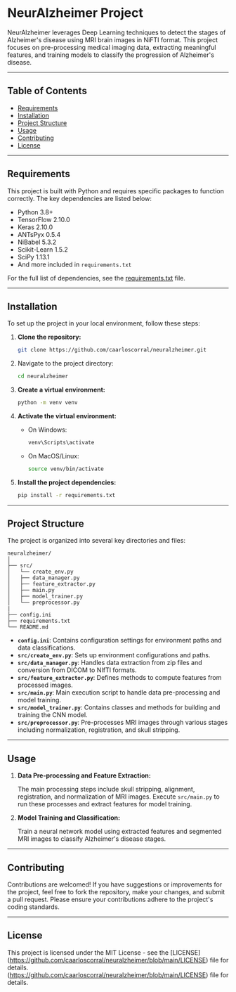 
# NeurAlzheimer Project

NeurAlzheimer leverages Deep Learning techniques to detect the stages of Alzheimer's disease using MRI brain images in NiFTI format.
This project focuses on pre-processing medical imaging data, extracting meaningful features, and training models to classify the progression of Alzheimer's disease.

---

## Table of Contents

- [Requirements](#requirements)
- [Installation](#installation)
- [Project Structure](#project-structure)
- [Usage](#usage)
- [Contributing](#contributing)
- [License](#license)

---

## Requirements

This project is built with Python and requires specific packages to function correctly. The key dependencies are listed below:

- Python 3.8+
- TensorFlow 2.10.0
- Keras 2.10.0
- ANTsPyx 0.5.4
- NiBabel 5.3.2
- Scikit-Learn 1.5.2
- SciPy 1.13.1
- And more included in `requirements.txt`

For the full list of dependencies, see the [requirements.txt](requirements.txt) file.

---

## Installation

To set up the project in your local environment, follow these steps:

1. **Clone the repository:**

   ```bash
   git clone https://github.com/caarloscorral/neuralzheimer.git
   ```

2. Navigate to the project directory:
   ```bash
   cd neuralzheimer
   ```

3. **Create a virtual environment:**

   ```bash
   python -m venv venv
   ```

4. **Activate the virtual environment:**

   - On Windows:

     ```bash
     venv\Scripts\activate
     ```

   - On MacOS/Linux:

     ```bash
     source venv/bin/activate
     ```

4. **Install the project dependencies:**

   ```bash
   pip install -r requirements.txt
   ```

---

## Project Structure

The project is organized into several key directories and files:

```
neuralzheimer/
│
├── src/
│   └── create_env.py
│   ├── data_manager.py
│   ├── feature_extractor.py
│   ├── main.py
│   ├── model_trainer.py
│   └── preprocessor.py
|
├── config.ini
├── requirements.txt
└── README.md
```

- **`config.ini`**: Contains configuration settings for environment paths and data classifications.
- **`src/create_env.py`**: Sets up environment configurations and paths.
- **`src/data_manager.py`**: Handles data extraction from zip files and conversion from DICOM to NIfTI formats.
- **`src/feature_extractor.py`**: Defines methods to compute features from processed images.
- **`src/main.py`**: Main execution script to handle data pre-processing and model training.
- **`src/model_trainer.py`**: Contains classes and methods for building and training the CNN model.
- **`src/preprocessor.py`**: Pre-processes MRI images through various stages including normalization, registration, and skull stripping.

---

## Usage

1. **Data Pre-processing and Feature Extraction:**

   The main processing steps include skull stripping, alignment, registration, and normalization of MRI images. Execute `src/main.py` to run these processes and extract features for model training.

2. **Model Training and Classification:**

   Train a neural network model using extracted features and segmented MRI images to classify Alzheimer's disease stages.

---

## Contributing

Contributions are welcomed! If you have suggestions or improvements for the project, feel free to fork the repository, make your changes, and submit a pull request. Please ensure your contributions adhere to the project's coding standards.

---

## License

This project is licensed under the MIT License - see the [LICENSE] (https://github.com/caarloscorral/neuralzheimer/blob/main/LICENSE) file for details.(https://github.com/caarloscorral/neuralzheimer/blob/main/LICENSE) file for details.

